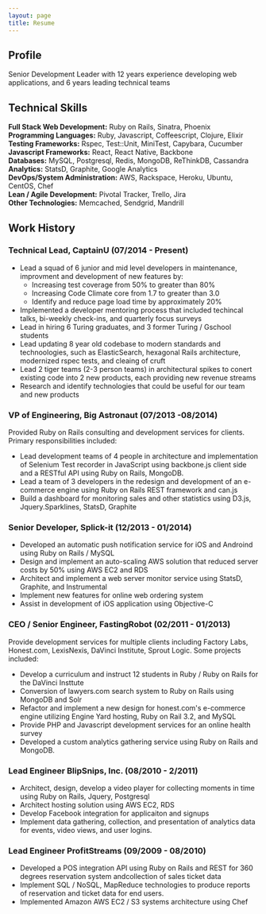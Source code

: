 ```yaml
---
layout: page
title: Resume
---
```

 
## Profile

Senior Development Leader with 12 years experience developing web applications, and 6 years leading technical teams

## Technical Skills

**Full Stack Web Development:** Ruby on Rails, Sinatra, Phoenix<br />
**Programming Languages:** Ruby, Javascript, Coffeescript, Clojure, Elixir<br />
**Testing Frameworks:** Rspec, Test::Unit, MiniTest, Capybara, Cucumber<br />
**Javascript Frameworks:** React, React Native, Backbone<br />
**Databases:** MySQL, Postgresql, Redis, MongoDB, ReThinkDB, Cassandra<br />
**Analytics:** StatsD, Graphite, Google Analytics<br />
**DevOps/System Administration:** AWS, Rackspace, Heroku, Ubuntu, CentOS, Chef<br />
**Lean / Agile Development:** Pivotal Tracker, Trello, Jira<br />
**Other Technologies:** Memcached, Sendgrid, Mandrill<br />


## Work History

### Technical Lead, CaptainU (07/2014 - Present)

- Lead a squad of 6 junior and mid level developers in maintenance, improvment and development of new features by:
    - Increasing test coverage from 50% to greater than 80%
    - Increasing Code Climate core from 1.7 to greater than 3.0
    - Identify and reduce page load time by approximately 20%
- Implemented a developer mentoring process that included techincal talks, bi-weekly check-ins, and quarterly focus surveys
- Lead in hiring 6 Turing graduates, and 3 former Turing / Gschool students
- Lead updating 8 year old codebase to modern standards and technoologies, such as ElasticSearch, hexagonal Rails architecture, modernized rspec tests, and cleaing of cruft
- Lead 2 tiger teams (2-3 person teams) in architectural spikes to conert existing code into 2 new products, each providing new revenue streams
- Research and identify technologies that could be useful for our team and new products

### VP of Engineering, Big Astronaut (07/2013 -08/2014)

Provided Ruby on Rails consulting and development services for clients. Primary responsibilities included:

- Lead development teams of 4 people in architecture and implementation of Selenium Test recorder in JavaScript using backbone.js client side and a RESTful API using Ruby on Rails, MongoDB.
- Lead a team of 3 developers in the redesign and development of an e-commerce engine using  Ruby on Rails REST framework and can.js
- Build a dashboard for monitoring sales and other statistics using D3.js, Jquery.Sparklines, StatsD, Graphite


### Senior Developer, Splick-it (12/2013 - 01/2014)

- Developed an automatic push notification service for iOS and Androind using Ruby on Rails / MySQL
- Design and implement an auto-scaling AWS solution that reduced server costs by 50% using AWS EC2 and RDS
- Architect and implement a web server monitor service using StatsD, Graphite, and Instrumental
- Implement new features for online web ordering system
- Assist in development of iOS application using Objective-C


### CEO / Senior Engineer, FastingRobot (02/2011 - 01/2013)

Provide development services for multiple clients including Factory Labs, Honest.com, LexisNexis, DaVinci Institute, Sprout Logic. Some projects included:

- Develop a curriculum and instruct 12 students in Ruby / Ruby on Rails for the DaVinci Insttute
- Conversion of lawyers.com search system to Ruby on Rails using MongoDB and Solr
- Refactor and implement a new design for honest.com's e-commerce engine utilizing Engine Yard hosting, Ruby on Rail 3.2, and MySQL
- Provide PHP and Javascript development services for an online health survey
- Developed a custom analytics gathering service using Ruby on Rails and MongoDB.

### Lead Engineer BlipSnips, Inc. (08/2010 - 2/2011)

- Architect, design, develop a video player for collecting moments in time using Ruby on Rails, Jquery, Postgresql
- Architect hosting solution using AWS EC2, RDS
- Develop Facebook integration for applicaiton and signups
- Implement data gathering, collection, and presentation of analytics data for events, video views, and user logins.

### Lead Engineer ProfitStreams (09/2009 - 08/2010)

- Developed a POS integration API using Ruby on Rails and REST for 360 degrees reservation system andcollection of sales ticket data
- Implement SQL / NoSQL, MapReduce technologies to produce reports of reservation and ticket data for end users.
- Implemented Amazon AWS EC2 / S3 systems architecture using Chef